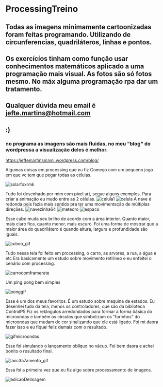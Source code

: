 # ProcessingTreino
## Todas as imagens minimamente cartoonizadas foram feitas programando. Utilizando de circunferencias, quadriláteros, linhas e pontos.
## Os exercícíos tinham como função usar conhecimentos matemáticos aplicado a uma programação mais visual. As fotos são só fotos mesmo. No máx alguma programação rpa dar um tratamento.
## Qualquer dúvida meu email é jefte.martins@hotmail.com 
## :)
### no programa as imagens são mais fluidas, no meu "blog" do wordpressa a visualização deles é melhor.
https://jeftemartinsmami.wordpress.com/blog/

Algumas coisas em processing que eu fiz
Começo com um pequeno jogo em que vc tem que pegar todas as células.

![solarfoxrmk](https://user-images.githubusercontent.com/36806973/154388199-eecdf8fc-f3ab-4504-952b-88a70a8a12f3.gif)

Tudo foi desenhado por mim com pixel art, segue alguns exemplos.
Para criar a animação eu mudo entre as 2 células.
![celula1](https://user-images.githubusercontent.com/36806973/154388246-d54bc316-a361-43da-8ced-b636b5e39d41.png)
![celula](https://user-images.githubusercontent.com/36806973/154388256-ba097b8c-fdf1-49ab-9504-f0798a8c0f77.png)
A nave é redonda pois fazia mais sentido pra ter uma movimentação de múltiplas direções.
![navezinha64](https://user-images.githubusercontent.com/36806973/154388265-63d22113-0d75-40f1-a3ac-0753be4272e9.png)
![meteoro](https://user-images.githubusercontent.com/36806973/154388309-647a5ebb-f2e5-48ce-aef1-6177dd06b19f.png)
![espaco](https://user-images.githubusercontent.com/36806973/154388316-6a7094f0-5eaf-4676-918d-301b9c8ce1e0.png)


Esse cubo muda seu brilho de acordo com a área interior. Quanto maior, mais claro fica, quanto menor, mais escuro.
Foi uma forma de mostrar que a maior área do quadrilátero é quando altura, largura e profundidade são iguais.

![cuboo_gif](https://user-images.githubusercontent.com/36806973/153521418-50b64b1c-ddbd-43c0-a626-3326dca96de0.gif)

Tudo nessa tela foi feito em processing, o carro, as arvores, a rua, a água e etc
Era basicamente um estudo sobre movimento retilíneo e eu enfeitei o cenário com processing.

![carrocomframerate](https://user-images.githubusercontent.com/36806973/153522969-7f10a15c-417f-400a-8533-a674162ee20e.gif)

Um ping pong bem simples 

![ponggif](https://user-images.githubusercontent.com/36806973/153693899-1e44576b-7efd-453a-90cf-3702cdd5cbb1.gif)

Esse é um dos meus favoritos. É um estudo sobre maquina de estados.
Eu desenhei tudo da tela, menos os controladores, que são da biblioteca ControlP5
Fiz os retângulos arredondados para formar a forma básica do microondas e também os círculos que simbolizam os "furinhos"
do microondas que mudam de cor sinalizando que ele está ligado. Foi mt daora fazer isso e eu fiquei feliz demais com o resultado.


![gifmicroondas](https://user-images.githubusercontent.com/36806973/154386816-ef6cf285-5408-435b-872d-a64067149c9b.gif)

Esse foi simulando o lançamento oblíquo no vácuo. Foi bem daora e achei bonito o resultado final.

![lanc3a7amento_gif](https://user-images.githubusercontent.com/36806973/154387206-7fa5093c-d341-431c-83bb-a5f0b7ad26c3.gif)

Essa foi a primeira vez que eu fiz algo sobre processamento de imagens.

![edicaoDeImagem](https://user-images.githubusercontent.com/36806973/154605611-3bda5d44-3d30-4e19-8851-4a70c332d5cc.png)


